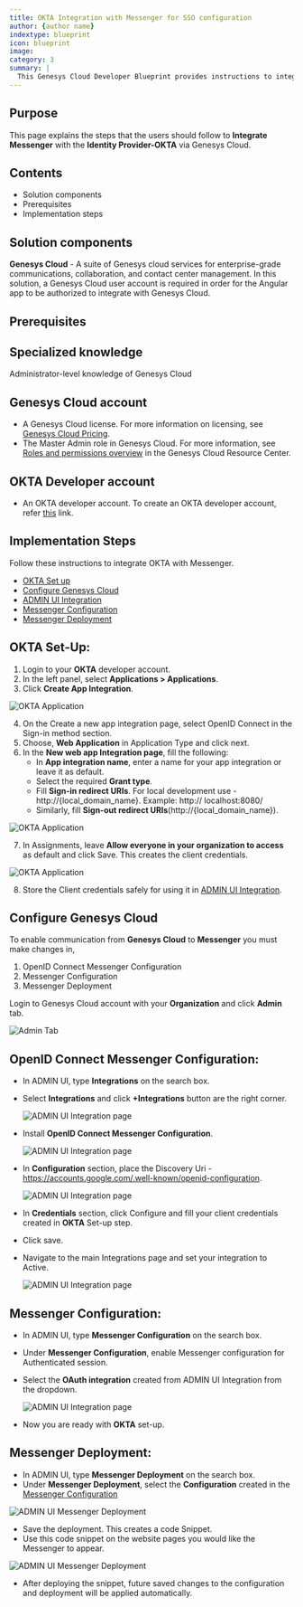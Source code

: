 ```yaml
---
title: OKTA Integration with Messenger for SSO configuration
author: {author name}
indextype: blueprint
icon: blueprint
image: 
category: 3
summary: |
  This Genesys Cloud Developer Blueprint provides instructions to integrate web messenger with OKTA to perform SSO integration. The blueprint also contains steps for setting up an OKTA account to get authorization credentials.
---
```


## Purpose

This page explains the steps that the users should follow to **Integrate Messenger** with the **Identity Provider-OKTA** via Genesys Cloud.

## Contents

- Solution components
- Prerequisites
- Implementation steps

## Solution components

**Genesys Cloud** - A suite of Genesys cloud services for enterprise-grade communications, collaboration, and contact center management. In this solution, a Genesys Cloud user account is required in order for the Angular app to be authorized to integrate with Genesys Cloud.

## Prerequisites

## Specialized knowledge

Administrator-level knowledge of Genesys Cloud

## Genesys Cloud account

- A Genesys Cloud license. For more information on licensing, see [Genesys Cloud Pricing](https://www.genesys.com/pricing).
- The Master Admin role in Genesys Cloud. For more information, see [Roles and permissions overview](https://help.mypurecloud.com/articles/about-roles-permissions/) in the Genesys Cloud Resource Center.

## OKTA Developer account

- An OKTA developer account. To create an OKTA developer account, refer [this](https://developer.okta.com/signup/) link.

## Implementation Steps

Follow these instructions to integrate OKTA with Messenger.

- [OKTA Set up](#okta-set-up "Goes to the OKTA Set up section")
- [Configure Genesys Cloud](#configure-genesys-cloud "Goes to Configure Genesys Cloud")
- [ADMIN UI Integration](#admin-ui-integration "Goes to ADMIN UI Integration")
- [Messenger Configuration](#messenger-configuration "Goes to Messenger Configuration")
- [Messenger Deployment](#messenger-deployment "Goes to Messenger Deployment")
## OKTA Set-Up:

1. Login to your **OKTA** developer account.
2. In the left panel, select **Applications > Applications**. 
3. Click **Create App Integration**.

  ![OKTA Application](./images/Application.png "OKTA Application page")

4. On the Create a new app integration page, select OpenID Connect in the Sign-in method section.
5. Choose, **Web Application** in Application Type and click next.
6. In the **New web app Integration page**, fill the following: 
      - In **App integration name**, enter a name for your app integration or leave it as default.
      - Select the required **Grant type**. 
      - Fill **Sign-in redirect URIs**. For local development use - http://{local_domain_name}. Example: http://  localhost:8080/
      - Similarly, fill **Sign-out redirect URIs**(http://{local_domain_name}).

![OKTA Application](./images/OKTA.png "OKTA Application page")

7. In Assignments, leave **Allow everyone in your organization to access**  as default and click Save. This creates the client credentials.

![OKTA Application](./images/Assignment.png "OKTA Application page")

8. Store the Client credentials safely for using it in [ADMIN UI Integration](#admin-ui-integration "Goes to ADMIN UI Integration").

## Configure Genesys Cloud

To enable communication from **Genesys Cloud** to **Messenger** you must make changes in, 
  1. OpenID Connect Messenger Configuration
  2. Messenger Configuration
  3. Messenger Deployment

Login to Genesys Cloud account with your **Organization** and click **Admin** tab.

![Admin Tab](./images/Admin.png "Admin UI page")
## OpenID Connect Messenger Configuration:

- In ADMIN UI, type **Integrations** on the search box.
- Select **Integrations** and click **+Integrations** button are the right corner. 

  ![ADMIN UI Integration page](./images/Install_Integration.png "ADMIN UI Integration page")

- Install **OpenID Connect Messenger Configuration**.

  ![ADMIN UI Integration page](./images/integration.png "ADMIN UI Integration page")

- In **Configuration** section, place the Discovery Uri - https://accounts.google.com/.well-known/openid-configuration.

  ![ADMIN UI Integration page](./images/Integration_properties.png "ADMIN UI Integration page")

- In **Credentials** section, click Configure and fill your client credentials created in **OKTA** Set-up step.
- Click save.
- Navigate to the main Integrations page and set your integration to Active.

  ![ADMIN UI Integration page](./images/Active.png "ADMIN UI Integration page")

## Messenger Configuration:

-  In ADMIN UI, type **Messenger Configuration** on the search box.
- Under **Messenger Configuration**, enable Messenger configuration for Authenticated session.
- Select the **OAuth integration** created from ADMIN UI Integration from the dropdown.

  ![ADMIN UI Integration page](./images/Messenger-Okta-configuration.png "ADMIN UI Integration page")
  
- Now you are ready with **OKTA** set-up.

## Messenger Deployment:

- In ADMIN UI, type **Messenger Deployment** on the search box.
- Under **Messenger Deployment**, select the **Configuration** created in the [Messenger Configuration](#messenger-configuration "Goes to Messenger Configuration step")

 ![ADMIN UI Messenger Deployment](./images/Configuration.png "ADMIN UI Messenger Deployment")

 - Save the deployment. This creates a code Snippet.
 - Use this code snippet on the website pages you would like the Messenger to appear.

 ![ADMIN UI Messenger Deployment](./images/Snippet.png "ADMIN UI Messenger Deployment")

 - After deploying the snippet, future saved changes to the configuration and deployment will be applied automatically.

